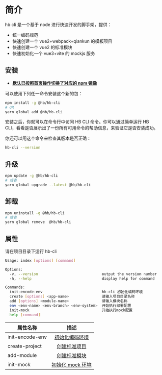 # 简介

hb cli 是一个基于 node 进行快速开发的脚手架，提供：

- 统一编码规范
- 快速创建一个 vue2+webpack+qiankun 的模板项目
- 快速创建一个 vue2 的标准模块
- 快速初始化一个 vue3+vite 的 mockjs 服务

## 安装

- **[默认已按照首页操作切换了对应的 npm 镜像](/tools/)**

可以使用下列任一命令安装这个新的包：

```sh
npm install -g @hb/hb-cli
# OR
yarn global add @hb/hb-cli

```

安装之后，你就可以在命令行中访问 HB CLI 命令。你可以通过简单运行 HB CLI，看看是否展示出了一份所有可用命令的帮助信息，来验证它是否安装成功。

你还可以用这个命令来检查其版本是否正确：

```sh
hb-cli --version

```

## 升级

```sh
npm update -g @hb/hb-cli
# 或者
yarn global upgrade --latest @hb/hb-cli
```

## 卸载

```sh
npm uninstall -g @hb/hb-cli
# 或者
yarn global remove  @hb/hb-cli

```

## 属性

请在项目目录下运行 hb-cli

```sh
Usage: index [options] [command]

Options:
  -v, --version                             output the version number
  -h, --help                                display help for command

Commands:
  init-encode-env                           hb-cli 初始化编码环境
  create [options] <app-name>               请输入项目目录名称
  add [options] <module-name>               请输入模块名称
  env <env-name> <env-branch> <env-system>  开始执行部署配置
  init-mock                                 开始执行mock配置
  help [command]

```

| 属性名称        |                         描述                          |
| --------------- | :---------------------------------------------------: |
| init-encode-env | [初始化编码环境](/hb-packages/hb-cli/init-encode-env) |
| create-project  |  [创建标准项目](/hb-packages/hb-cli/create-project)   |
| add-module      |    [创建标准模块](/hb-packages/hb-cli/add-module)     |
| init-mock       |   [初始化 mock 环境](/hb-packages/hb-cli/init-mock)   |
